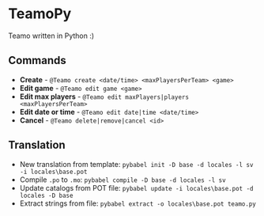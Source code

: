 # TeamoPy
Teamo written in Python :)

## Commands

- **Create** - `@Teamo create <date/time> <maxPlayersPerTeam> <game>`
- **Edit game** - `@Teamo edit game <game>`
- **Edit max players** - `@Teamo edit maxPlayers|players <maxPlayersPerTeam>`
- **Edit date or time** - `@Teamo edit date|time <date/time>`
- **Cancel** - `@Teamo delete|remove|cancel <id>`

## Translation

- New translation from template: `pybabel init -D base -d locales -l sv -i locales\base.pot`
- Compile `.po` to `.mo`: `pybabel compile -D base -d locales -l sv`
- Update catalogs from POT file: `pybabel update -i locales\base.pot -d locales -D base`
- Extract strings from file: `pybabel extract -o locales\base.pot teamo.py`
